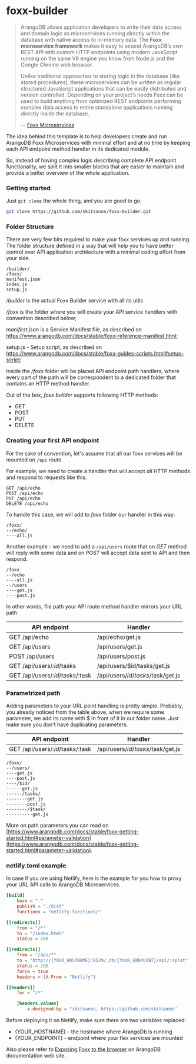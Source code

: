 # foxx-builder
> ArangoDB allows application developers to write their data access and domain logic as microservices running directly within the database with native access to in-memory data. The **Foxx microservice framework** makes it easy to extend ArangoDB’s own REST API with custom HTTP endpoints using modern JavaScript running on the same V8 engine you know from Node.js and the Google Chrome web browser.
>
> Unlike traditional approaches to storing logic in the database (like stored procedures), these microservices can be written as regular structured JavaScript applications that can be easily distributed and version controlled. Depending on your project’s needs Foxx can be used to build anything from optimized REST endpoints performing complex data access to entire standalone applications running directly inside the database.
>
> -- [Foxx Microservices](https://www.arangodb.com/docs/stable/foxx.html)

The idea behind this template is to help developers create and run ArangoDB Foxx Microservices with minimal effort and at no time by keeping each API endpoint method handler in its dedicated module. 

So, instead of having complex logic describing complete API endpoint functionality, we split it into smaller blocks that are easier to maintain and provide a better overview of the whole application.

### Getting started

Just `git clone` the whole thing, and you are good to go.

```sh
git clone https://github.com/skitsanos/foxx-builder.git
```

### Folder Structure

There are very few bits required to make your foxx services up and running. The folder structure defined in a way that will help you to have better control over API application architecture with a minimal coding effort from your side.

```
/builder/
/foxx/
manifest.json
index.js
setup.js
```

_/builder_ is the actual Foxx Builder service with all its utils

_/foxx_ is the folder where you will create your API service handlers with convention described below;

_manifest.json_ is a Service Manifest file, as described on https://www.arangodb.com/docs/stable/foxx-reference-manifest.html;

setup.js - Setup script, as described on https://www.arangodb.com/docs/stable/foxx-guides-scripts.html#setup-script;

Inside the _/foxx_ folder will be placed API endpoint path handlers, where every part of the path will be correspondent to a dedicated folder that contains an HTTP method handler.

Out of the box, _foxx builder_ supports following HTTP methods:
- GET
- POST
- PUT
- DELETE

### Creating your first API endpoint

For the sake of convention, let's assume that all our foxx services will be mounted on ```/api``` route.

For example, we need to create a handler that will accept _all_ HTTP methods and respond to requests like this:

```
GET /api/echo
POST /api/echo
PUT /api/echo
DELETE /api/echo
```

To handle this case, we will add to _foxx_ folder our handler in this way:

```
/foxx/
--/echo/
----all.js
```

Another example - we need to add a ```/api/users``` route that on _GET_ method will reply with some data and on _POST_ will accept data sent to API and then respond.

```
/foxx
--/echo
----all.js
--/users
----get.js
----post.js
```

In other words, file path your API route method handler mirrors your URL path

| **API endpoint**                 | **Handler**                       |
| -------------------------------- | --------------------------------- |
| GET /api/echo                    | /api/echo/get.js                  |
| GET /api/users                   | /api/users/get.js                 |
| POST /api/users                  | /api/users/post.js                |
| GET /api/users/_:id_/tasks       | /api/users/$id/tasks/get.js       |
| GET /api/users/_:id_/tasks/:task | /api/users/$id/tasks/$task/get.js |

### Parametrized path

Adding parameters to your URL point handling is pretty simple. Probably, you already noticed from the table above, when we require some parameter, we add its name with $ in front of it in our folder name. Just make sure you don't have duplicating parameters.

| **API endpoint**                 | **Handler**                       |
| -------------------------------- | --------------------------------- |
| GET /api/users/_:id_/tasks/:task | /api/users/$id/tasks/$task/get.js |

```
/foxx/
--/users/
----get.js
----post.js
----/$id/
------get.js
------/tasks/
--------get.js
--------post.js
--------/$task/
----------get.js
```

More on path parameters you can read on [https://www.arangodb.com/docs/stable/foxx-getting-started.html#parameter-validation](https://www.arangodb.com/docs/stable/foxx-getting-started.html#parameter-validation).



### netlify.toml example

In case if you are using Netlify, here is the example for you how to proxy your URL API calls to ArangoDB Microservices.  

```toml
[build]
    base = "."
    publish = "./dist"
    functions = "netlify-functions/"

[[redirects]]
    from = "/*"
    to = "/index.html"
    status = 200

[[redirects]]
    from = "/api/*"
    to = "http://{YOUR_HOSTNAME}:8529/_db/{YOUR_ENDPOINT}/api/:splat"
    status = 200
    force = true
    headers = {X-From = "Netlify"}

[[headers]]
    for = "/*"

    [headers.values]
        x-designed-by = "skitsanos, https://github.com/skitsanos"
```

Before deploying it on Netlify, make sure there are two variables replaced:

- {YOUR_HOSTNAME} - the hostname where ArangoDb is running
- {YOUR_ENDPOINT} - endpoint where your flex services are mounted

Also please refer to [Exposing Foxx to the browser](https://www.arangodb.com/docs/stable/foxx-guides-browser.html) on ArangoDB documentation web site.

